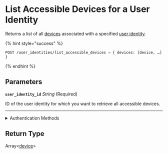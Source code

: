 # List Accessible Devices for a User Identity

Returns a list of all [devices](../../core-concepts/devices/README.md) associated with a specified [user identity](https://docs.seam.co/latest/capability-guides/mobile-access-in-development/managing-mobile-app-user-accounts-with-user-identities#what-is-a-user-identity).

{% hint style="success" %}
```
POST /user_identities/list_accessible_devices ⇒ { devices: [device, …] }
```
{% endhint %}

## Parameters

**`user_identity_id`** *String* (Required)

ID of the user identity for which you want to retrieve all accessible devices.

---


<details>

<summary>Authentication Methods</summary>

- API key
- Personal access token
  <br>Must also include the `seam-workspace` header in the request.
</details>

## Return Type

Array<[device](./)>
